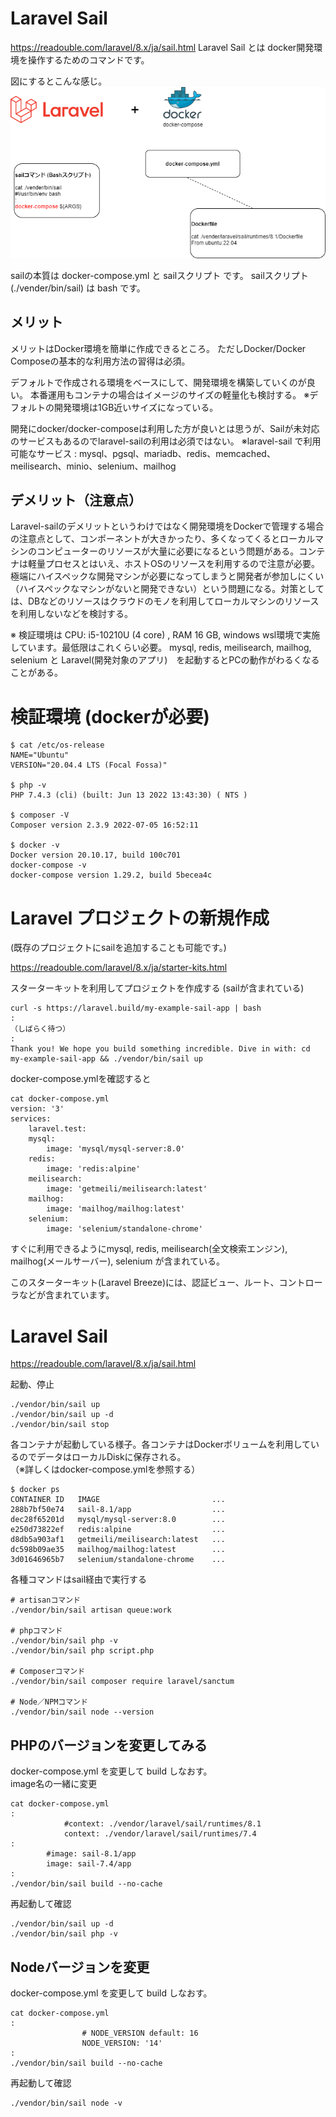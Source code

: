 # Laravel Sail
https://readouble.com/laravel/8.x/ja/sail.html
Laravel Sail とは docker開発環境を操作するためのコマンドです。  


図にするとこんな感じ。
![image](./laravel-sail.png)

sailの本質は docker-compose.yml と sailスクリプト です。
sailスクリプト (./vender/bin/sail) は bash です。

## メリット

メリットはDocker環境を簡単に作成できるところ。
ただしDocker/Docker Composeの基本的な利用方法の習得は必須。 

デフォルトで作成される環境をベースにして、開発環境を構築していくのが良い。
本番運用もコンテナの場合はイメージのサイズの軽量化も検討する。
※デフォルトの開発環境は1GB近いサイズになっている。

開発にdocker/docker-composeは利用した方が良いとは思うが、Sailが未対応のサービスもあるのでlaravel-sailの利用は必須ではない。
※laravel-sail で利用可能なサービス : mysql、pgsql、mariadb、redis、memcached、meilisearch、minio、selenium、mailhog

## デメリット（注意点）
Laravel-sailのデメリットというわけではなく開発環境をDockerで管理する場合の注意点として、コンポーネントが大きかったり、多くなってくるとローカルマシンのコンピューターのリソースが大量に必要になるという問題がある。コンテナは軽量プロセスとはいえ、ホストOSのリソースを利用するので注意が必要。極端にハイスペックな開発マシンが必要になってしまうと開発者が参加しにくい（ハイスペックなマシンがないと開発できない）という問題になる。対策としては、DBなどのリソースはクラウドのモノを利用してローカルマシンのリソースを利用しないなどを検討する。

※ 検証環境は CPU: i5-10210U (4 core) , RAM 16 GB, windows wsl環境で実施しています。最低限はこれくらい必要。 mysql, redis, meilisearch, mailhog, selenium と Laravel(開発対象のアプリ)　を起動するとPCの動作がわるくなることがある。

# 検証環境 (dockerが必要)
```
$ cat /etc/os-release 
NAME="Ubuntu"
VERSION="20.04.4 LTS (Focal Fossa)"

$ php -v
PHP 7.4.3 (cli) (built: Jun 13 2022 13:43:30) ( NTS )

$ composer -V
Composer version 2.3.9 2022-07-05 16:52:11

$ docker -v
Docker version 20.10.17, build 100c701
docker-compose -v 
docker-compose version 1.29.2, build 5becea4c
```

# Laravel プロジェクトの新規作成
(既存のプロジェクトにsailを追加することも可能です。)

https://readouble.com/laravel/8.x/ja/starter-kits.html

スターターキットを利用してプロジェクトを作成する (sailが含まれている)
```
curl -s https://laravel.build/my-example-sail-app | bash
:
（しばらく待つ）
:
Thank you! We hope you build something incredible. Dive in with: cd my-example-sail-app && ./vendor/bin/sail up
```

docker-compose.ymlを確認すると
```
cat docker-compose.yml
version: '3'
services:
    laravel.test:
    mysql:
        image: 'mysql/mysql-server:8.0'
    redis:
        image: 'redis:alpine'
    meilisearch:
        image: 'getmeili/meilisearch:latest'
    mailhog:
        image: 'mailhog/mailhog:latest'
    selenium:
        image: 'selenium/standalone-chrome'
```
すぐに利用できるようにmysql, redis, meilisearch(全文検索エンジン), mailhog(メールサーバー), selenium が含まれている。

このスターターキット(Laravel Breeze)には、認証ビュー、ルート、コントローラなどが含まれています。

# Laravel Sail
https://readouble.com/laravel/8.x/ja/sail.html

起動、停止
```
./vendor/bin/sail up
./vendor/bin/sail up -d
./vendor/bin/sail stop
```

各コンテナが起動している様子。各コンテナはDockerボリュームを利用しているのでデータはローカルDiskに保存される。  
（※詳しくはdocker-compose.ymlを参照する）
```
$ docker ps
CONTAINER ID   IMAGE                         ...
288b7bf50e74   sail-8.1/app                  ...
dec28f65201d   mysql/mysql-server:8.0        ...
e250d73822ef   redis:alpine                  ...
d8db5a903af1   getmeili/meilisearch:latest   ...
dc598b09ae35   mailhog/mailhog:latest        ...
3d01646965b7   selenium/standalone-chrome    ...
```

各種コマンドはsail経由で実行する
```
# artisanコマンド
./vendor/bin/sail artisan queue:work

# phpコマンド
./vendor/bin/sail php -v
./vendor/bin/sail php script.php

# Composerコマンド
./vendor/bin/sail composer require laravel/sanctum

# Node／NPMコマンド
./vendor/bin/sail node --version
```

## PHPのバージョンを変更してみる
docker-compose.yml を変更して build しなおす。   
image名の一緒に変更
```
cat docker-compose.yml
:
            #context: ./vendor/laravel/sail/runtimes/8.1
            context: ./vendor/laravel/sail/runtimes/7.4
:
        #image: sail-8.1/app
        image: sail-7.4/app
:
./vendor/bin/sail build --no-cache
```

再起動して確認
```
./vendor/bin/sail up -d
./vendor/bin/sail php -v
```

## Nodeバージョンを変更
docker-compose.yml を変更して build しなおす。
```
cat docker-compose.yml
:
                # NODE_VERSION default: 16
                NODE_VERSION: '14'
:
./vendor/bin/sail build --no-cache
```

再起動して確認
```
./vendor/bin/sail node -v
```

